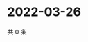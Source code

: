 # 2022-03-26

共 0 条

<!-- BEGIN WEIBO -->
<!-- 最后更新时间 Sat Mar 26 2022 08:21:13 GMT+0800 (China Standard Time) -->

<!-- END WEIBO -->
